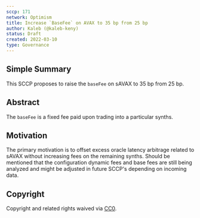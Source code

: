 ```yaml
---
sccp: 171
network: Optimism
title: Increase `BaseFee` on AVAX to 35 bp from 25 bp
author: Kaleb (@kaleb-keny)
status: Draft
created: 2022-03-10
type: Governance
---
```


## Simple Summary

<!--"If you can't explain it simply, you don't understand it well enough." Provide a simplified and layman-accessible explanation of the SCCP.-->

This SCCP proposes to raise the `baseFee` on sAVAX to 35 bp from 25 bp.

## Abstract

<!--A short (~200 word) description of the variable change proposed.-->

The `baseFee` is a fixed fee paid upon trading into a particular synths.

## Motivation

<!--The motivation is critical for SCCPs that want to update variables within Synthetix. It should clearly explain why the existing variable is not incentive aligned. SCCP submissions without sufficient motivation may be rejected outright.-->

The primary motivation is to offset excess oracle latency arbitrage related to sAVAX without increasing fees on the remaining synths. Should be mentioned that the configuration dynamic fees and base fees are still being analyzed and might be adjusted in future SCCP's depending on incoming data.

## Copyright

Copyright and related rights waived via [CC0](https://creativecommons.org/publicdomain/zero/1.0/).
